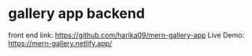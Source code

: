 # gallery app backend
front end link: https://github.com/harika09/mern-gallery-app
Live Demo: https://mern-gallery.netlify.app/
